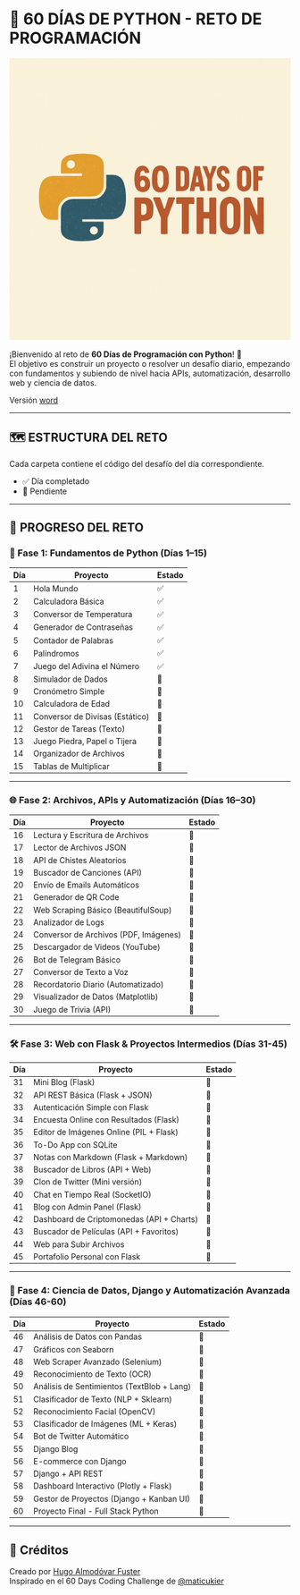 # 🐍 60 DÍAS DE PYTHON - RETO DE PROGRAMACIÓN

![Logo](assets/img/60DaysOfPython.png)

¡Bienvenido al reto de **60 Días de Programación con Python**! 🚀  
El objetivo es construir un proyecto o resolver un desafío diario, empezando con fundamentos y subiendo de nivel hacia
APIs, automatización, desarrollo web y ciencia de datos.

Versión [word](https://docs.google.com/document/d/1kbTi_IZrkIQ7h4ZOMg-QYWSi0fN63-pTFT2p9lhOiGY/edit?usp=sharing)

---

## 🗺️ ESTRUCTURA DEL RETO

Cada carpeta contiene el código del desafío del día correspondiente.

- ✅ Día completado
- 🔲 Pendiente

---

## 📅 PROGRESO DEL RETO

### 🧩 Fase 1: Fundamentos de Python (Días 1–15)

| Día | Proyecto                        | Estado |
|-----|---------------------------------|--------|
| 1   | Hola Mundo                      | ✅      |
| 2   | Calculadora Básica              | ✅      |
| 3   | Conversor de Temperatura        | ✅      |
| 4   | Generador de Contraseñas        | ✅      |
| 5   | Contador de Palabras            | ✅      |
| 6   | Palíndromos                     | ✅      |
| 7   | Juego del Adivina el Número     | ✅      |
| 8   | Simulador de Dados              | 🔲     |
| 9   | Cronómetro Simple               | 🔲     |
| 10  | Calculadora de Edad             | 🔲     |
| 11  | Conversor de Divisas (Estático) | 🔲     |
| 12  | Gestor de Tareas (Texto)        | 🔲     |
| 13  | Juego Piedra, Papel o Tijera    | 🔲     |
| 14  | Organizador de Archivos         | 🔲     |
| 15  | Tablas de Multiplicar           | 🔲     |

---

### 🌐 Fase 2: Archivos, APIs y Automatización (Días 16–30)

| Día | Proyecto                              | Estado |
|-----|---------------------------------------|--------|
| 16  | Lectura y Escritura de Archivos       | 🔲     |
| 17  | Lector de Archivos JSON               | 🔲     |
| 18  | API de Chistes Aleatorios             | 🔲     |
| 19  | Buscador de Canciones (API)           | 🔲     |
| 20  | Envío de Emails Automáticos           | 🔲     |
| 21  | Generador de QR Code                  | 🔲     |
| 22  | Web Scraping Básico (BeautifulSoup)   | 🔲     |
| 23  | Analizador de Logs                    | 🔲     |
| 24  | Conversor de Archivos (PDF, Imágenes) | 🔲     |
| 25  | Descargador de Videos (YouTube)       | 🔲     |
| 26  | Bot de Telegram Básico                | 🔲     |
| 27  | Conversor de Texto a Voz              | 🔲     |
| 28  | Recordatorio Diario (Automatizado)    | 🔲     |
| 29  | Visualizador de Datos (Matplotlib)    | 🔲     |
| 30  | Juego de Trivia (API)                 | 🔲     |

---

### 🛠️ Fase 3: Web con Flask & Proyectos Intermedios (Días 31-45)

| Día | Proyecto                                  | Estado |
|-----|-------------------------------------------|--------|
| 31  | Mini Blog (Flask)                         | 🔲     |
| 32  | API REST Básica (Flask + JSON)            | 🔲     |
| 33  | Autenticación Simple con Flask            | 🔲     |
| 34  | Encuesta Online con Resultados (Flask)    | 🔲     |
| 35  | Editor de Imágenes Online (PIL + Flask)   | 🔲     |
| 36  | To-Do App con SQLite                      | 🔲     |
| 37  | Notas con Markdown (Flask + Markdown)     | 🔲     |
| 38  | Buscador de Libros (API + Web)            | 🔲     |
| 39  | Clon de Twitter (Mini versión)            | 🔲     |
| 40  | Chat en Tiempo Real (SocketIO)            | 🔲     |
| 41  | Blog con Admin Panel (Flask)              | 🔲     |
| 42  | Dashboard de Criptomonedas (API + Charts) | 🔲     |
| 43  | Buscador de Películas (API + Favoritos)   | 🔲     |
| 44  | Web para Subir Archivos                   | 🔲     |
| 45  | Portafolio Personal con Flask             | 🔲     |

---

### 🔬 Fase 4: Ciencia de Datos, Django y Automatización Avanzada (Días 46-60)

| Día | Proyecto                                   | Estado |
|-----|--------------------------------------------|--------|
| 46  | Análisis de Datos con Pandas               | 🔲     |
| 47  | Gráficos con Seaborn                       | 🔲     |
| 48  | Web Scraper Avanzado (Selenium)            | 🔲     |
| 49  | Reconocimiento de Texto (OCR)              | 🔲     |
| 50  | Análisis de Sentimientos (TextBlob + Lang) | 🔲     |
| 51  | Clasificador de Texto (NLP + Sklearn)      | 🔲     |
| 52  | Reconocimiento Facial (OpenCV)             | 🔲     |
| 53  | Clasificador de Imágenes (ML + Keras)      | 🔲     |
| 54  | Bot de Twitter Automático                  | 🔲     |
| 55  | Django Blog                                | 🔲     |
| 56  | E-commerce con Django                      | 🔲     |
| 57  | Django + API REST                          | 🔲     |
| 58  | Dashboard Interactivo (Plotly + Flask)     | 🔲     |
| 59  | Gestor de Proyectos (Django + Kanban UI)   | 🔲     |
| 60  | Proyecto Final - Full Stack Python         | 🔲     |

---

## 📌 Créditos

Creado por [Hugo Almodóvar Fuster](https://www.linkedin.com/in/hugoalmodovar/)  
Inspirado en el 60 Days Coding Challenge de [@maticukier](https://www.linkedin.com/in/matias-cukier-034004230/)

